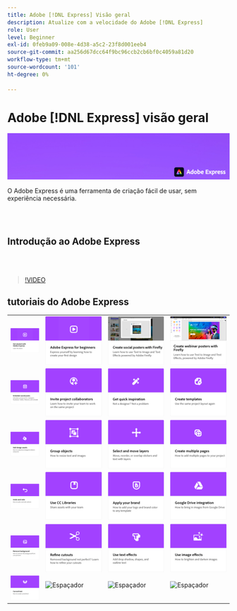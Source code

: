 ```yaml
---
title: Adobe [!DNL Express] Visão geral
description: Atualize com a velocidade do Adobe [!DNL Express]
role: User
level: Beginner
exl-id: 0feb9a09-008e-4d38-a5c2-23f8d001eeb4
source-git-commit: aa256d67dcc64f9bc96ccb2cb6bf0c4059a81d20
workflow-type: tm+mt
source-wordcount: '101'
ht-degree: 0%

---
```


# Adobe [!DNL Express] visão geral

![Express Hero Image](../assets/Express.png)

O Adobe Express é uma ferramenta de criação fácil de usar, sem experiência necessária.

<br> 

## Introdução ao Adobe Express

<br> 

>[!VIDEO](https://video.tv.adobe.com/v/3420204?quality=12&learn=on&hidetitle=true)

## tutoriais do Adobe Express

<table>
<tr>
   <td>
      <a href="get-started.md">
         <img alt="Introdução ao Adobe Express" src="assets/get-started.png" />
      </a>
  </td>
  <td>
      <a href="adobe-express-beginners.md">
         <img alt="Adobe Express para iniciantes" src="assets/beginners.png" />
      </a>
  </td>
  <td>
      <a href="create-social-posters.md">
         <img alt="Crie pôsteres para redes sociais com o Firefly" src="assets/social-firefly.png" />
      </a>
  </td>
  <td>
      <a href="create-webinar-poster.md">
         <img alt="Crie pôsteres de webinar com o Firefly" src="assets/webinar-poster.png" />
      </a>
  </td>
</tr>
<tr>
 <td>
      <a href="schedule.md">
         <img alt="Agendar postagens de redes sociais" src="assets/schedule.png" />
      </a>
  </td>
   <td>
   <a href="collaborate.md">
      <img alt="Convidar colaboradores de projetos" src="assets/collaborate.png" />
   </a>
  </td>
 <td>
      <a href="get-inspiration.md">
         <img alt="Inspire-se rapidamente" src="assets/inspiration.png" />
      </a>
  </td>
  <td>
   <a href="create-templates.md">
      <img alt="Criar modelos" src="assets/templates.png" />
   </a>
  </td>
</tr>
<tr>
 <td>
      <a href="add-design-assets.md">
         <img alt="Adicionar ativos de design" src="assets/design-assets.png" />
      </a>
  </td>
 <td>
      <a href="group-objects.md">
         <img alt="Agrupar objetos" src="assets/group-objects.png" />
      </a>
  </td>
  <td>
      <a href="layers.md">
         <img alt="Selecionar e mover camadas" src="assets/layers.png" />
      </a>
  </td>
  <td>
      <a href="multiple-pages.md">
         <img alt="Criar várias páginas" src="assets/multiple-pages.png" />
      </a>
  </td>
</tr>
<tr>
   <td>
      <a href="undo-redo.md">
         <img alt="Desfazer e refazer" src="assets/undo-redo.png" />
      </a>
   </td>
  <td>
      <a href="cc-libraries.md">
         <img alt="Usar Bibliotecas da CC" src="assets/cc-libraries.png" />
      </a>
  </td>
 <td>
      <a href="brand.md">
         <img alt="Aplicar sua marca" src="assets/brand.png" />
      </a>
  </td>
  <td>
      <a href="google-drive.md">
         <img alt="Integração com o Google Drive" src="assets/google-drive.png" />
      </a>
  </td>
</tr>
<tr>
   <td>
      <a href="remove-background.md">
         <img alt="Remover fundo" src="assets/background.png" />
      </a>
  </td>
   <td>
      <a href="refine-cutout.md">
         <img alt="Refinar um recorte" src="assets/cutouts.png" />
      </a>
  </td>
  <td>
      <a href="text-effects.md">
         <img alt="Usar efeitos de texto" src="assets/text-effects.png" />
      </a>
  </td>
  <td>
      <a href="image-effects.md">
         <img alt="Usar efeitos de imagem" src="assets/image-effects.png" />
      </a>
  </td>
</tr>
<tr>
  <td>
   <a href="create-curved-text.md">
      <img alt="Criar texto curvo" src="assets/curved-text.png" />
   </a>
  </td>
  <td>
    <img alt="Espaçador" src="../assets/Gray_thumbnail.png" />
    <div>
    <br>
  </td>
  <td>
    <img alt="Espaçador" src="../assets/Gray_thumbnail.png" />
    <div>
    <br>
  </td>
  <td>
    <img alt="Espaçador" src="../assets/Gray_thumbnail.png" />
    <div>
    <br>
  </td>
</tr>
</table>

